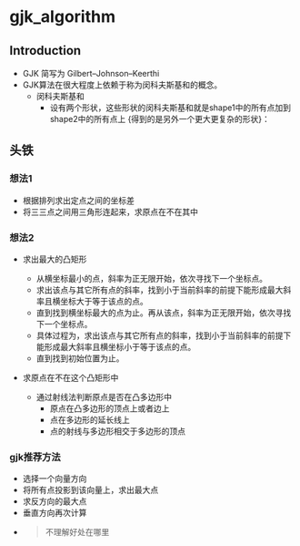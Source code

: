 # gjk_algorithm

## Introduction
- GJK 简写为 Gilbert–Johnson–Keerthi
- GJK算法在很大程度上依赖于称为闵科夫斯基和的概念。
    + 闵科夫斯基和
        * 设有两个形状，这些形状的闵科夫斯基和就是shape1中的所有点加到shape2中的所有点上
            {得到的是另外一个更大更复杂的形状}：
## 头铁
### 想法1
- 根据排列求出定点之间的坐标差
- 将三三点之间用三角形连起来，求原点在不在其中

### 想法2
- 求出最大的凸矩形
    + 从横坐标最小的点，斜率为正无限开始，依次寻找下一个坐标点。
    + 求出该点与其它所有点的斜率，找到小于当前斜率的前提下能形成最大斜率且横坐标大于等于该点的点。
    + 直到找到横坐标最大的点为止。再从该点，斜率为正无限开始，依次寻找下一个坐标点。
    + 具体过程为，求出该点与其它所有点的斜率，找到小于当前斜率的前提下能形成最大斜率且横坐标小于等于该点的点。
    + 直到找到初始位置为止。
      
- 求原点在不在这个凸矩形中
    + 通过射线法判断原点是否在凸多边形中
        * 原点在凸多边形的顶点上或者边上
        * 点在多边形的延长线上
        * 点的射线与多边形相交于多边形的顶点
    



### gjk推荐方法
- 选择一个向量方向
- 将所有点投影到该向量上，求出最大点
- 求反方向的最大点
- 垂直方向再次计算
- > 不理解好处在哪里
